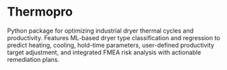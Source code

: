 # Thermopro
Python package for optimizing industrial dryer thermal cycles and productivity. Features ML-based dryer type classification and regression to predict heating, cooling, hold-time parameters, user-defined productivity target adjustment, and integrated FMEA risk analysis with actionable remediation plans.
